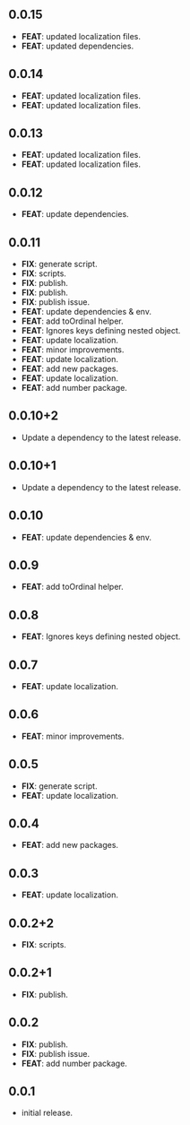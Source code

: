 ## 0.0.15

 - **FEAT**: updated localization files.
 - **FEAT**: updated dependencies.

## 0.0.14

 - **FEAT**: updated localization files.
 - **FEAT**: updated localization files.

## 0.0.13

 - **FEAT**: updated localization files.
 - **FEAT**: updated localization files.

## 0.0.12

 - **FEAT**: update dependencies.

## 0.0.11

 - **FIX**: generate script.
 - **FIX**: scripts.
 - **FIX**: publish.
 - **FIX**: publish.
 - **FIX**: publish issue.
 - **FEAT**: update dependencies & env.
 - **FEAT**: add toOrdinal helper.
 - **FEAT**: Ignores keys defining nested object.
 - **FEAT**: update localization.
 - **FEAT**: minor improvements.
 - **FEAT**: update localization.
 - **FEAT**: add new packages.
 - **FEAT**: update localization.
 - **FEAT**: add number package.

## 0.0.10+2

 - Update a dependency to the latest release.

## 0.0.10+1

 - Update a dependency to the latest release.

## 0.0.10

 - **FEAT**: update dependencies & env.

## 0.0.9

 - **FEAT**: add toOrdinal helper.

## 0.0.8

 - **FEAT**: Ignores keys defining nested object.

## 0.0.7

 - **FEAT**: update localization.

## 0.0.6

 - **FEAT**: minor improvements.

## 0.0.5

 - **FIX**: generate script.
 - **FEAT**: update localization.

## 0.0.4

 - **FEAT**: add new packages.

## 0.0.3

 - **FEAT**: update localization.

## 0.0.2+2

 - **FIX**: scripts.

## 0.0.2+1

 - **FIX**: publish.

## 0.0.2

 - **FIX**: publish.
 - **FIX**: publish issue.
 - **FEAT**: add number package.

## 0.0.1

- initial release.
